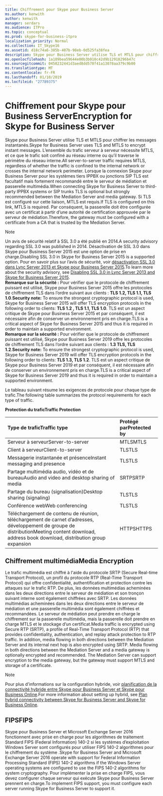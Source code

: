 ```yaml
---
title: Chiffrement pour Skype pour Business Server
ms.author: kenwith
author: kenwith
manager: serdars
ms.audience: ITPro
ms.topic: conceptual
ms.prod: skype-for-business-itpro
localization_priority: Normal
ms.collection: IT_Skype16
ms.assetid: d18c74a6-385b-407b-98eb-0d525fa38fea
description: Skype pour Business Server utilise TLS et MTLS pour chiffrer les messages instantanés. L’ensemble du trafic serveur à serveur nécessite MTLS, et ce que le trafic soit confiné au réseau interne ou qu’il traverse le périmètre du réseau interne. Lorsque la connexion Skype pour Business Server 3ème systèmes tiers de IPPBX ou jonctions SIP TLS est facultatif mais fortement recommandé entre le serveur de médiation et passerelle multimédia. Si TLS est configuré sur cette liaison, MTLS est requis. Par conséquent, la passerelle doit être configurée avec un certificat à partir d’une autorité de certification approuvée par le serveur de médiation.
ms.openlocfilehash: 1a109bea59644e00b3b010c42d9b12918296b47c
ms.sourcegitcommit: 0458232441d3aed8dd578f41a13078aa379c9b00
ms.translationtype: MT
ms.contentlocale: fr-FR
ms.lasthandoff: 01/10/2019
ms.locfileid: "27789375"
---
```

# <a name="encryption-for-skype-for-business-server"></a><span data-ttu-id="1da63-107">Chiffrement pour Skype pour Business Server</span><span class="sxs-lookup"><span data-stu-id="1da63-107">Encryption for Skype for Business Server</span></span>
 
<span data-ttu-id="1da63-108">Skype pour Business Server utilise TLS et MTLS pour chiffrer les messages instantanés.</span><span class="sxs-lookup"><span data-stu-id="1da63-108">Skype for Business Server uses TLS and MTLS to encrypt instant messages.</span></span> <span data-ttu-id="1da63-109">L’ensemble du trafic serveur à serveur nécessite MTLS, et ce que le trafic soit confiné au réseau interne ou qu’il traverse le périmètre du réseau interne.</span><span class="sxs-lookup"><span data-stu-id="1da63-109">All server-to-server traffic requires MTLS, regardless of whether the traffic is confined to the internal network or crosses the internal network perimeter.</span></span> <span data-ttu-id="1da63-110">Lorsque la connexion Skype pour Business Server pour les systèmes tiers IPPBX ou jonctions SIP TLS est facultatif mais fortement recommandé entre le serveur de médiation et passerelle multimédia.</span><span class="sxs-lookup"><span data-stu-id="1da63-110">When connecting Skype for Business Server to third-party IPPBX systems or SIP trunks TLS is optional but strongly recommended between the Mediation Server and media gateway.</span></span> <span data-ttu-id="1da63-111">Si TLS est configuré sur cette liaison, MTLS est requis.</span><span class="sxs-lookup"><span data-stu-id="1da63-111">If TLS is configured on this link, MTLS is required.</span></span> <span data-ttu-id="1da63-112">Par conséquent, la passerelle doit être configurée avec un certificat à partir d’une autorité de certification approuvée par le serveur de médiation.</span><span class="sxs-lookup"><span data-stu-id="1da63-112">Therefore, the gateway must be configured with a certificate from a CA that is trusted by the Mediation Server.</span></span>
  
> [!NOTE]
> <span data-ttu-id="1da63-113">Un avis de sécurité relatif à SSL 3.0 a été publié en 2014.</span><span class="sxs-lookup"><span data-stu-id="1da63-113">A security advisory regarding SSL 3.0 was published in 2014.</span></span> <span data-ttu-id="1da63-114">Désactivation de SSL 3.0 dans Skype pour Business Server 2015 est une option de prise en charge.</span><span class="sxs-lookup"><span data-stu-id="1da63-114">Disabling SSL 3.0 in Skype for Business Server 2015 is a supported option.</span></span> <span data-ttu-id="1da63-115">Pour en savoir plus sur l’avis de sécurité, voir [désactivation SSL 3.0 dans Lync Server 2013 et Skype pour Business Server 2015](https://blogs.technet.microsoft.com/uclobby/2014/10/22/disabling-ssl-3-0-in-lync-server-2013/).</span><span class="sxs-lookup"><span data-stu-id="1da63-115">To learn more about the security advisory, see [Disabling SSL 3.0 in Lync Server 2013 and Skype for Business Server 2015](https://blogs.technet.microsoft.com/uclobby/2014/10/22/disabling-ssl-3-0-in-lync-server-2013/).</span></span><br/>
<span data-ttu-id="1da63-116">**Remarque sur la sécurité :** Pour vérifier que le protocole de chiffrement puissant est utilisé, Skype pour Business Server 2015 offre les protocoles de chiffrement TLS dans l’ordre suivant aux clients : **TLS 1.2, TLS 1.1, TLS 1.0**.</span><span class="sxs-lookup"><span data-stu-id="1da63-116">**Security note:** To ensure the strongest cryptographic protocol is used, Skype for Business Server 2015 will offer TLS encryption protocols in the following order to clients: **TLS 1.2 , TLS 1.1, TLS 1.0**.</span></span> <span data-ttu-id="1da63-117">TLS est un aspect critique de Skype pour Business Server 2015 et par conséquent, il est nécessaire afin de conserver un environnement pris en charge.</span><span class="sxs-lookup"><span data-stu-id="1da63-117">TLS is a critical aspect of Skype for Business Server 2015 and thus it is required in order to maintain a supported environment.</span></span><br/>
<span data-ttu-id="1da63-118">**Remarque sur la sécurité :** Pour vérifier que le protocole de chiffrement puissant est utilisé, Skype pour Business Server 2019 offre les protocoles de chiffrement TLS dans l’ordre suivant aux clients : **1.3 TLS, TLS 1.2**.</span><span class="sxs-lookup"><span data-stu-id="1da63-118">**Security note:** To ensure the strongest cryptographic protocol is used, Skype for Business Server 2019 will offer TLS encryption protocols in the following order to clients: **TLS 1.3, TLS 1.2**.</span></span> <span data-ttu-id="1da63-119">TLS est un aspect critique de Skype pour Business Server 2019 et par conséquent, il est nécessaire afin de conserver un environnement pris en charge.</span><span class="sxs-lookup"><span data-stu-id="1da63-119">TLS is a critical aspect of Skype for Business Server 2019 and thus it is required in order to maintain a supported environment.</span></span> 
  
<span data-ttu-id="1da63-120">Le tableau suivant résume les exigences de protocole pour chaque type de trafic.</span><span class="sxs-lookup"><span data-stu-id="1da63-120">The following table summarizes the protocol requirements for each type of traffic.</span></span> 
  
<span data-ttu-id="1da63-121">**Protection du trafic**</span><span class="sxs-lookup"><span data-stu-id="1da63-121">**Traffic Protection**</span></span>

|<span data-ttu-id="1da63-122">**Type de trafic**</span><span class="sxs-lookup"><span data-stu-id="1da63-122">**Traffic type**</span></span>|<span data-ttu-id="1da63-123">**Protégé par**</span><span class="sxs-lookup"><span data-stu-id="1da63-123">**Protected by**</span></span>|
|:-----|:-----|
|<span data-ttu-id="1da63-124">Serveur à serveur</span><span class="sxs-lookup"><span data-stu-id="1da63-124">Server-to-server</span></span>  <br/> |<span data-ttu-id="1da63-125">MTLS</span><span class="sxs-lookup"><span data-stu-id="1da63-125">MTLS</span></span>  <br/> |
|<span data-ttu-id="1da63-126">Client à serveur</span><span class="sxs-lookup"><span data-stu-id="1da63-126">Client-to-server</span></span>  <br/> |<span data-ttu-id="1da63-127">TLS</span><span class="sxs-lookup"><span data-stu-id="1da63-127">TLS</span></span>  <br/> |
|<span data-ttu-id="1da63-128">Messagerie instantanée et présence</span><span class="sxs-lookup"><span data-stu-id="1da63-128">Instant messaging and presence</span></span>  <br/> |<span data-ttu-id="1da63-129">TLS</span><span class="sxs-lookup"><span data-stu-id="1da63-129">TLS</span></span>  <br/> |
|<span data-ttu-id="1da63-130">Partage multimédia audio, vidéo et de bureau</span><span class="sxs-lookup"><span data-stu-id="1da63-130">Audio and video and desktop sharing of media</span></span>  <br/> |<span data-ttu-id="1da63-131">SRTP</span><span class="sxs-lookup"><span data-stu-id="1da63-131">SRTP</span></span>  <br/> |
|<span data-ttu-id="1da63-132">Partage du bureau (signalisation)</span><span class="sxs-lookup"><span data-stu-id="1da63-132">Desktop sharing (signaling)</span></span>  <br/> |<span data-ttu-id="1da63-133">TLS</span><span class="sxs-lookup"><span data-stu-id="1da63-133">TLS</span></span>  <br/> |
|<span data-ttu-id="1da63-134">Conférence web</span><span class="sxs-lookup"><span data-stu-id="1da63-134">Web conferencing</span></span>  <br/> |<span data-ttu-id="1da63-135">TLS</span><span class="sxs-lookup"><span data-stu-id="1da63-135">TLS</span></span>  <br/> |
|<span data-ttu-id="1da63-136">Téléchargement de contenu de réunion, téléchargement de carnet d’adresses, développement de groupe de distribution</span><span class="sxs-lookup"><span data-stu-id="1da63-136">Meeting content download, address book download, distribution group expansion</span></span>  <br/> |<span data-ttu-id="1da63-137">HTTPS</span><span class="sxs-lookup"><span data-stu-id="1da63-137">HTTPS</span></span>  <br/> |
   
## <a name="media-encryption"></a><span data-ttu-id="1da63-138">Chiffrement multimédia</span><span class="sxs-lookup"><span data-stu-id="1da63-138">Media Encryption</span></span>

<span data-ttu-id="1da63-p106">Le trafic multimédia est chiffré à l'aide du protocole SRTP (Secure Real-time Transport Protocol), un profil du protocole RTP (Real-Time Transport Protocol) qui offre confidentialité, authentification et protection contre les attaques sur le trafic RTP. De plus, les données multimédias acheminées dans les deux directions entre le serveur de médiation et son tronçon suivant interne sont également chiffrées avec SRTP. Les données multimédias acheminées dans les deux directions entre le serveur de médiation et une passerelle multimédia sont également chiffrées et recommandées. Le serveur de médiation peut prendre en charge le chiffrement sur la passerelle multimédia, mais la passerelle doit prendre en charge MTLS et le stockage d’un certificat.</span><span class="sxs-lookup"><span data-stu-id="1da63-p106">Media traffic is encrypted using Secure RTP (SRTP), a profile of Real-Time Transport Protocol (RTP) that provides confidentiality, authentication, and replay attack protection to RTP traffic. In addition, media flowing in both directions between the Mediation Server and its internal next hop is also encrypted using SRTP. Media flowing in both directions between the Mediation Server and a media gateway is optionally encrypted and recommended. The Mediation Server can support encryption to the media gateway, but the gateway must support MTLS and storage of a certificate.</span></span>
  
> [!NOTE]
> <span data-ttu-id="1da63-143">Pour plus d’informations sur la configuration hybride, voir [planification de la connectivité hybride entre Skype pour Business Server et Skype pour Business Online](../../../SfBServer2019/hybrid/plan-hybrid-connectivity.md).</span><span class="sxs-lookup"><span data-stu-id="1da63-143">For more information about setting up hybrid, see [Plan hybrid connectivity between Skype for Business Server and Skype for Business Online](../../../SfBServer2019/hybrid/plan-hybrid-connectivity.md).</span></span>
  
## <a name="fips"></a><span data-ttu-id="1da63-144">FIPS</span><span class="sxs-lookup"><span data-stu-id="1da63-144">FIPS</span></span>

<span data-ttu-id="1da63-145">Skype pour Business Server et Microsoft Exchange Server 2016 fonctionnent avec prise en charge pour les algorithmes de traitement Standard FIPS (Federal Information) 140-2 si les systèmes d’exploitation Windows Server sont configurés pour utiliser FIPS 140-2 algorithmes pour le chiffrement du système .</span><span class="sxs-lookup"><span data-stu-id="1da63-145">Skype for Business Server and Microsoft Exchange Server 2016 operate with support for Federal Information Processing Standard (FIPS) 140-2 algorithms if the Windows Server operating systems are configured to use the FIPS 140-2 algorithms for system cryptography.</span></span> <span data-ttu-id="1da63-146">Pour implémenter la prise en charge FIPS, vous devez configurer chaque serveur qui exécute Skype pour Business Server prennent en charge.</span><span class="sxs-lookup"><span data-stu-id="1da63-146">To implement FIPS support, you must configure each server running Skype for Business Server to support it.</span></span>
  

